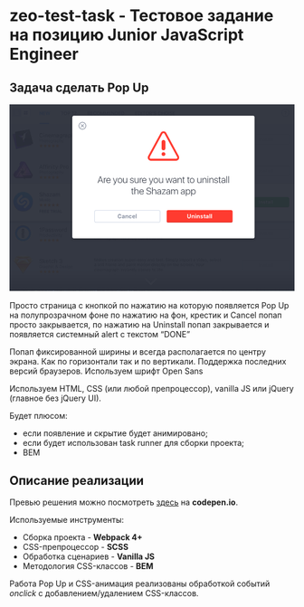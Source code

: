 # zeo-test-task - Тестовое задание на позицию Junior JavaScript Engineer
## Задача сделать Pop Up

![popup-img-example](https://github.com/hiegova/zeo-test-task/raw/master/popup-img-example.png)

Просто страница с кнопкой по нажатию на которую появляется Pop Up на полупрозрачном фоне по нажатию на фон, крестик и Cancel попап просто закрывается, по нажатию на Uninstall попап закрывается и появляется системный alert с текстом “DONE”

Попап фиксированной ширины и всегда располагается по центру экрана. Как по горизонтали так и по вертикали.
Поддержка последних версий браузеров.
Используем шрифт Open Sans

Используем HTML, CSS (или любой препроцессор), vanilla JS или jQuery (главное без jQuery UI).

Будет плюсом:
- если появление и скрытие будет анимировано;
- если будет использован task runner для сборки проекта;
- BEM

## Описание реализации
Превью решения можно посмотреть [здесь](http://htmlpreview.github.io/?https://github.com/hiegova/zeo-test-task/blob/master/dist/index.html) на **codepen.io**.

Используемые инструменты:
- Cборка проекта - **Webpack 4+**
- CSS-препроцессор - **SCSS**
- Обработка сценариев - **Vanilla JS**
- Методология CSS-классов - **BEM**

Работа Pop Up и CSS-анимация реализованы обработкой событий *onclick* с добавлением/удалением CSS-классов.
